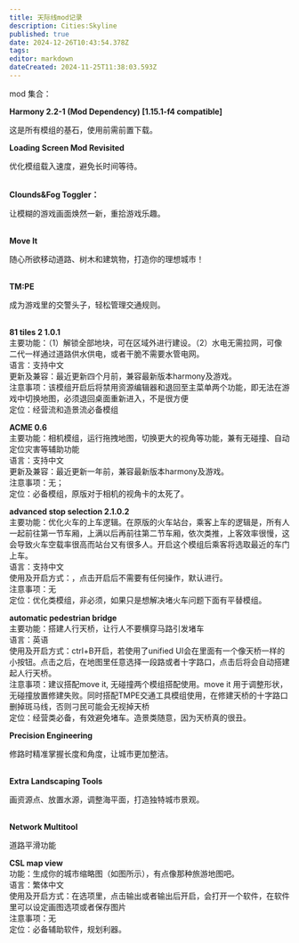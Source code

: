 ```yaml
---
title: 天际线mod记录
description: Cities:Skyline
published: true
date: 2024-12-26T10:43:54.378Z
tags: 
editor: markdown
dateCreated: 2024-11-25T11:38:03.593Z
---
```


mod 集合：

**Harmony 2.2-1 (Mod Dependency) \[1.15.1-f4 compatible\]**

这是所有模组的基石，使用前需前置下载。

**Loading Screen Mod Revisited**

优化模组载入速度，避免长时间等待。  
 

**Clounds&amp;Fog Toggler：**

让模糊的游戏画面焕然一新，重拾游戏乐趣。  
 

**Move It**

随心所欲移动道路、树木和建筑物，打造你的理想城市！  
 

**TM:PE**

成为游戏里的交警头子，轻松管理交通规则。  
 

**81 tiles 2 1.0.1**  
主要功能：（1）解锁全部地块，可在区域外进行建设。（2）水电无需拉网，可像二代一样通过道路供水供电，或者干脆不需要水管电网。  
语言：支持中文  
更新及兼容：最近更新四个月前，兼容最新版本harmony及游戏。  
注意事项：该模组开启后将禁用资源编辑器和退回至主菜单两个功能，即无法在游戏中切换地图，必须退回桌面重新进入，不是很方便  
定位：经营流和造景流必备模组

**ACME 0.6**  
主要功能：相机模组，运行拖拽地图，切换更大的视角等功能，兼有无碰撞、自动定位灾害等辅助功能  
语言：支持中文  
更新及兼容：最近更新一年前，兼容最新版本harmony及游戏。  
注意事项：无；  
定位：必备模组，原版对于相机的视角卡的太死了。

**advanced stop selection 2.1.0.2**  
主要功能：优化火车的上车逻辑。在原版的火车站台，乘客上车的逻辑是，所有人一起前往第一节车厢，上满以后再前往第二节车厢，依次类推，上客效率很慢，这会导致火车空载率很高而站台又有很多人。开启这个模组后乘客将选取最近的车门上车。  
语言：支持中文  
使用及开启方式：，点击开启后不需要有任何操作，默认进行。  
注意事项：无  
定位：优化类模组，非必须，如果只是想解决堵火车问题下面有平替模组。

**automatic pedestrian bridge**  
主要功能：搭建人行天桥，让行人不要横穿马路引发堵车  
语言：英语  
使用及开启方式：ctrl+B开启，若使用了unified UI会在里面有一个像天桥一样的小按钮。点击之后，在地图里任意选择一段路或者十字路口，点击后将会自动搭建起人行天桥。  
注意事项：建议搭配move it, 无碰撞两个模组搭配使用。move it 用于调整形状，无碰撞放置修建失败。同时搭配TMPE交通工具模组使用，在修建天桥的十字路口删掉斑马线，否则刁民可能会无视掉天桥  
定位：经营类必备，有效避免堵车。造景类随意，因为天桥真的很丑。

**Precision Engineering**

修路时精准掌握长度和角度，让城市更加整洁。  
 

**Extra Landscaping Tools**

画资源点、放置水源，调整海平面，打造独特城市景观。  
 

**Network Multitool**

道路平滑功能

**CSL map view**  
功能：生成你的城市缩略图（如图所示），有点像那种旅游地图吧。  
语言：繁体中文  
使用及开启方式：在选项里，点击输出或者输出后开启，会打开一个软件，在软件里可以设定画图选项或者保存图片  
注意事项：无  
定位：必备辅助软件，规划利器。

